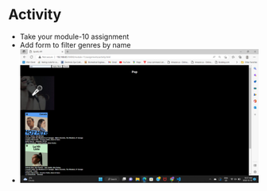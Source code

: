 # Activity

- Take your module-10 assignment
- Add form to filter genres by name
- ![image info](../assignments/activity.png)